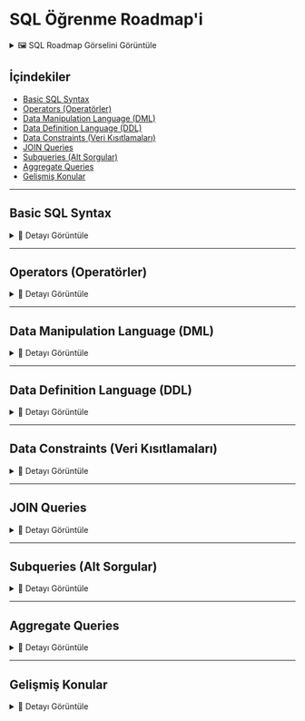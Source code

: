 # SQL Öğrenme Roadmap'i

<details>
<summary>🖼️ SQL Roadmap Görselini Görüntüle</summary>

![SQL Roadmap](./images/Ekran%20görüntüsü%202025-09-07%20002057.png)
![SQL Roadmap](./images/sql-roadmap.png)

_SQL Roadmap_

</details>

## İçindekiler

- [Basic SQL Syntax](#basic-sql-syntax)
- [Operators (Operatörler)](#operators-operatörler)
- [Data Manipulation Language (DML)](#data-manipulation-language-dml)
- [Data Definition Language (DDL)](#data-definition-language-ddl)
- [Data Constraints (Veri Kısıtlamaları)](#data-constraints-veri-kısıtlamaları)
- [JOIN Queries](#join-queries)
- [Subqueries (Alt Sorgular)](#subqueries-alt-sorgular)
- [Aggregate Queries](#aggregate-queries)
- [Gelişmiş Konular](#gelişmiş-konular)

---

## Basic SQL Syntax

<details>
<summary>📖 Detayı Görüntüle</summary>

### 1. Açıklama

Basic SQL Syntax, SQL dilinin temel yapısını ve komut yazım kurallarını kapsar. SQL komutlarının nasıl yazılacağı, noktalama işaretleri, büyük-küçük harf kullanımı gibi temel konuları içerir.

### 2. Amacı

- SQL komutlarının doğru yazımını öğrenmek
- Syntax hatalarını önlemek
- Okunabilir ve düzenli SQL kodları yazmak
- SQL standartlarına uygun kod geliştirmek

### 3. Özet

SQL komutları noktalı virgülle biter, büyük-küçük harf duyarlı değildir (best practice olarak keywords büyük yazılır), string değerler tek tırnak içinde yazılır.

### 4. Basit Açıklama

SQL'i İngilizce bir cümle gibi düşünün. Özne (SELECT), yüklem (FROM), nesne (tablolar) var. Gramer kuralları gibi SQL'in de yazım kuralları vardır.

### 5. Bu terim neden gerekli?

- Hatasız SQL yazmak için temel
- Kod standartları için gerekli
- Takım çalışmasında anlaşılabilirlik için
- Debugging süreçlerini kolaylaştırmak için

### 6. Örnek

```sql
-- Doğru SQL Syntax
SELECT ad, soyad, yas
FROM kullanicilar
WHERE yas > 18
ORDER BY ad ASC;

-- Yorum satırları
/* Bu çok satırlı
   yorum örneğidir */

-- String kullanımı
SELECT * FROM urunler WHERE kategori = 'Elektronik';

-- Case insensitive (aynı anlamda)
select * from kullanicilar;
SELECT * FROM kullanicilar;
Select * From kullanicilar;
```

### 7. Ezberleme Tekniği

**Gerçek Hayat Örneği**: SQL'i bir restoran siparişi verme süreci gibi düşünün. "Garson (SELECT), menüden (FROM) pizza (koşul) istiyorum" dersiniz. Her dilde gramer kuralları olduğu gibi SQL'de de syntax kuralları var.

**Hafıza Hilesi**:

- **SELECT** = **SEÇ** (Ne istiyorsun?)
- **FROM** = **NEREDEN** (Hangi kaynaktan?)
- **WHERE** = **NEREDE** (Hangi koşulla?)
- **;** = **NOKTA** (Cümleyi bitir)

</details>

---

## Operators (Operatörler)

<details>
<summary>📖 Detayı Görüntüle</summary>

### 1. Açıklama

SQL operatörleri, verileri karşılaştırmak, matematiksel işlemler yapmak ve mantıksal koşullar oluşturmak için kullanılan sembollerdir. Arithmetic, Comparison, Logical ve Special operatörler olmak üzere farklı kategorilerde bulunur.

### 2. Amacı

- Veri filtreleme işlemleri
- Matematiksel hesaplamalar
- Mantıksal koşul oluşturma
- String manipülasyonu

### 3. Özet

Roadmap'teki SELECT, INSERT, DELETE, UPDATE statements bu operatörlerle güçlenir. Comparison (=, >, <), Logical (AND, OR, NOT), Arithmetic (+, -, \*, /) operatörleri vardır.

### 4. Basit Açıklama

Matematik dersindeki işlemler gibi. Toplama (+), çıkarma (-), eşittir (=), büyüktür (>) sembollerini SQL'de de kullanıyorsunuz.

### 5. Bu terim neden gerekli?

- Karmaşık sorgular yazabilmek için
- Verileri filtreleyebilmek için
- Hesaplanmış sütunlar oluşturmak için
- Koşullu mantık kurmak için

### 6. PostgreSQL Operatör Öncelik Tablosu

Operatörlerin doğru sırada değerlendirilmesi için öncelik sırası önemlidir:

![PostgreSQL Operator Precedence](./images/postgresql-dba_page-0001.jpg)

Bu tablo, PostgreSQL'de operatörlerin hangi sırayla işleneceğini gösterir. Yüksek öncelikli operatörler önce hesaplanır. Parantez kullanarak bu sırayı değiştirebilirsiniz.

**Önemli Noktalar:**

- `.` (nokta) en yüksek öncelik - tablo/sütun ayırıcı
- `::` typecast operatörü
- `[ ]` array element seçimi
- Aritmetik operatörler: `*`, `/`, `%` > `+`, `-`
- Karşılaştırma operatörleri: `=`, `>`, `<`, `>=`, `<=`, `<>`
- Mantıksal operatörler: `NOT` > `AND` > `OR`

### 7. Örnek

```sql
-- Arithmetic Operators
SELECT
    urun_adi,
    fiyat,
    fiyat * 1.18 AS kdv_dahil_fiyat,
    fiyat - (fiyat * 0.10) AS indirimli_fiyat
FROM urunler;

-- Comparison Operators
SELECT * FROM calisanlar WHERE maas > 5000;
SELECT * FROM calisanlar WHERE departman = 'IT';
SELECT * FROM calisanlar WHERE yas BETWEEN 25 AND 40;

-- Logical Operators
SELECT * FROM urunler
WHERE kategori = 'Elektronik'
AND fiyat > 1000
AND stok_miktari > 0;

-- String Operators
SELECT * FROM kullanicilar WHERE ad LIKE 'Ah%';
SELECT * FROM kullanicilar WHERE email LIKE '%@gmail.com';

-- IN Operator
SELECT * FROM urunler WHERE kategori IN ('Elektronik', 'Bilgisayar', 'Telefon');

-- NULL Operators
SELECT * FROM calisanlar WHERE telefon IS NOT NULL;
SELECT * FROM calisanlar WHERE bonus IS NULL;
```

### 8. Ezberleme Tekniği

**Gerçek Hayat Örneği**: Market alışverişi yaparken karar verme süreci gibi. "Fiyatı 100 TL'den az VE markası Samsung VEYA Apple olan telefonları getir" diyorsunuz.

**Hafıza Hilesi**:

- **AND** = **VE** (her iki koşul da doğru olmalı)
- **OR** = **VEYA** (koşullardan biri doğru olmalı)
- **NOT** = **DEĞİL** (koşulun tersi)
- **LIKE** = **BENZERİ** (pattern matching)

</details>

---

## Data Manipulation Language (DML)

<details>
<summary>📖 Detayı Görüntüle</summary>

### 1. Açıklama

DML (Data Manipulation Language), veritabanındaki verileri manipüle etmek için kullanılan SQL komutlarıdır. SELECT, INSERT, UPDATE, DELETE komutlarını içerir ve roadmap'te ana DML bloğunda gösterilmiştir.

### 2. Amacı

- Veritabanından veri çekme (SELECT)
- Yeni veri ekleme (INSERT)
- Mevcut veri güncelleme (UPDATE)
- Veri silme (DELETE)

### 3. Özet

CRUD (Create, Read, Update, Delete) işlemlerinin SQL karşılığıdır. FROM, WHERE, JOINs, GROUP BY, ORDER BY, HAVING klauzülleri ile güçlendirilir.

### 4. Basit Açıklama

Bir not defteri kullanmak gibi. Yeni not yazarsınız (INSERT), notları okursunuz (SELECT), düzenlersiniz (UPDATE), silersiniz (DELETE).

### 5. Bu terim neden gerekli?

- Dinamik uygulamalar için zorunlu
- Veri yönetimi için temel
- User interactions için gerekli
- Business logic implementation için

### 6. Örnek

```sql
-- SELECT - Veri Çekme
SELECT
    k.ad,
    k.soyad,
    k.email
FROM kullanicilar k
WHERE k.aktif = true
ORDER BY k.kayit_tarihi DESC;

-- SELECT with JOINs
SELECT
    k.ad,
    COUNT(s.id) as siparis_sayisi
FROM kullanicilar k
LEFT JOIN siparisler s ON k.id = s.kullanici_id
GROUP BY k.id, k.ad
HAVING COUNT(s.id) > 0;

-- INSERT - Veri Ekleme
INSERT INTO kullanicilar (ad, soyad, email, telefon)
VALUES ('Ahmet', 'Yılmaz', 'ahmet@email.com', '5551234567');

-- Multiple INSERT
INSERT INTO urunler (ad, fiyat, kategori_id) VALUES
    ('Laptop', 15000, 1),
    ('Mouse', 50, 2),
    ('Klavye', 200, 2);

-- UPDATE - Veri Güncelleme
UPDATE kullanicilar
SET
    telefon = '5559876543',
    guncelleme_tarihi = CURRENT_TIMESTAMP
WHERE email = 'ahmet@email.com';

-- DELETE - Veri Silme
DELETE FROM kullanicilar
WHERE aktif = false
AND son_giris < '2023-01-01';

-- Conditional DELETE
DELETE FROM sepet_urunleri
WHERE sepet_id IN (
    SELECT id FROM sepetler
    WHERE olusturma_tarihi < NOW() - INTERVAL '30 days'
);
```

### 7. Ezberleme Tekniği

**Gerçek Hayat Örneği**: Bir kütüphane sistemi gibi. Kitap kataloguna bakarsınız (SELECT), yeni kitap kaydedersiniz (INSERT), kitap bilgilerini güncellersiniz (UPDATE), eski kitapları arşivden çıkarırsınız (DELETE).

**Hafıza Hilesi**:

- **SELECT** = **SEÇ** (göster bana)
- **INSERT** = **SOKMA** (yeni ekle)
- **UPDATE** = **GÜNCELLE** (var olanı değiştir)
- **DELETE** = **SİL** (kaldır)

</details>

---

## Data Definition Language (DDL)

<details>
<summary>📖 Detayı Görüntüle</summary>

### 1. Açıklama

DDL (Data Definition Language), veritabanı yapısını tanımlayan komutlardır. Roadmap'te gösterilen Create Table, Alter Table, Drop Table, Truncate Table işlemlerini kapsar.

### 2. Amacı

- Veritabanı şemasını oluşturma
- Tablo yapılarını tanımlama
- Veritabanı objelerini yönetme
- Schema değişikliklerini uygulama

### 3. Özet

CREATE, ALTER, DROP, TRUNCATE komutları ile tablolar, indeksler, constraint'ler yönetilir. Veritabanının iskeletini oluşturan komutlardır.

### 4. Basit Açıklama

Bir ev inşa etmek gibi. Temel atarsınız (CREATE), oda eklersiniz (ALTER), gereksiz bölümleri kaldırırsınız (DROP), evi boşaltırsınız (TRUNCATE).

### 5. Bu terim neden gerekli?

- Veritabanı tasarımı için temel
- Schema management için zorunlu
- Veri bütünlüğü için kritik
- System evolution için gerekli

### 6. Örnek

```sql
-- CREATE TABLE - Tablo Oluşturma
CREATE TABLE kullanicilar (
    id SERIAL PRIMARY KEY,
    ad VARCHAR(50) NOT NULL,
    soyad VARCHAR(50) NOT NULL,
    email VARCHAR(100) UNIQUE NOT NULL,
    telefon VARCHAR(15),
    dogum_tarihi DATE,
    kayit_tarihi TIMESTAMP DEFAULT CURRENT_TIMESTAMP,
    aktif BOOLEAN DEFAULT true
);

-- CREATE TABLE with Foreign Key
CREATE TABLE siparisler (
    id SERIAL PRIMARY KEY,
    kullanici_id INTEGER REFERENCES kullanicilar(id),
    siparis_tarihi TIMESTAMP DEFAULT CURRENT_TIMESTAMP,
    toplam_tutar DECIMAL(10,2) NOT NULL,
    durum VARCHAR(20) DEFAULT 'beklemede'
);

-- ALTER TABLE - Tablo Değiştirme
ALTER TABLE kullanicilar
ADD COLUMN son_giris_tarihi TIMESTAMP;

ALTER TABLE kullanicilar
ALTER COLUMN telefon SET NOT NULL;

ALTER TABLE kullanicilar
DROP COLUMN dogum_tarihi;

-- DROP TABLE - Tablo Silme
DROP TABLE IF EXISTS temp_veriler;

DROP TABLE eski_log_kayitlari CASCADE;

-- TRUNCATE TABLE - Tablo İçeriği Temizleme
TRUNCATE TABLE sepet_urunleri;

TRUNCATE TABLE log_kayitlari RESTART IDENTITY;

-- CREATE INDEX
CREATE INDEX idx_kullanici_email ON kullanicilar(email);
CREATE INDEX idx_siparis_tarih ON siparisler(siparis_tarihi);

-- CREATE SEQUENCE
CREATE SEQUENCE siparis_no_seq START 1000;
```

### 7. Ezberleme Tekniği

**Gerçek Hayat Örneği**: Bir şirket binası inşa etmek gibi. Binanın planını çizersiniz (CREATE), yeni katlar eklersiniz (ALTER), gereksiz bölümleri yıkarsınız (DROP), ofisleri boşaltırsınız (TRUNCATE).

**Hafıza Hilesi**:

- **CREATE** = **YARAT** (sıfırdan oluştur)
- **ALTER** = **DEĞİŞTİR** (var olanı modifiye et)
- **DROP** = **BIRAK** (tamamen kaldır)
- **TRUNCATE** = **KES** (içeriği temizle)

</details>

---

## Data Constraints (Veri Kısıtlamaları)

<details>
<summary>📖 Detayı Görüntüle</summary>

### 1. Açıklama

Data Constraints, veritabanına girilen verilerin belirli kuralları karşılamasını sağlayan kısıtlamalardır. Roadmap'te Primary Key, Foreign Key, Unique, NOT NULL, CHECK constraint'leri gösterilmiştir.

### 2. Amacı

- Veri bütünlüğünü sağlama
- İş kurallarını enforce etme
- Hatalı veri girişini önleme
- Referential integrity sağlama

### 3. Özet

Constraints, tablolara uygulanan kurallar olup veri kalitesini garanti eder. Primary key benzersizlik, foreign key ilişkileri korur.

### 4. Basit Açıklama

Bir apartman yönetmeliği gibi. Her dairenin numarası benzersiz olmalı (Primary Key), ziyaretçiler kayıtlı olmalı (Foreign Key), isim alanı boş bırakılamaz (NOT NULL).

### 5. Bu terim neden gerekli?

- Veri kalitesi için kritik
- İş kuralları için zorunlu
- Database integrity için
- Hata önleme için

### 6. Örnek

```sql
-- PRIMARY KEY Constraint
CREATE TABLE departmanlar (
    id SERIAL PRIMARY KEY,
    ad VARCHAR(50) NOT NULL UNIQUE,
    aciklama TEXT
);

-- FOREIGN KEY Constraint
CREATE TABLE calisanlar (
    id SERIAL PRIMARY KEY,
    ad VARCHAR(50) NOT NULL,
    soyad VARCHAR(50) NOT NULL,
    email VARCHAR(100) UNIQUE NOT NULL,
    maas DECIMAL(10,2),
    departman_id INTEGER,
    CONSTRAINT fk_departman
        FOREIGN KEY (departman_id)
        REFERENCES departmanlar(id)
        ON DELETE SET NULL
        ON UPDATE CASCADE
);

-- UNIQUE Constraint
ALTER TABLE calisanlar
ADD CONSTRAINT uk_calisan_email UNIQUE (email);

-- NOT NULL Constraint
ALTER TABLE calisanlar
ALTER COLUMN ad SET NOT NULL;

-- CHECK Constraint
ALTER TABLE calisanlar
ADD CONSTRAINT chk_maas_pozitif
CHECK (maas > 0);

ALTER TABLE calisanlar
ADD CONSTRAINT chk_email_format
CHECK (email LIKE '%@%.%');

-- Multiple Column Constraint
CREATE TABLE proje_atamalari (
    calisan_id INTEGER,
    proje_id INTEGER,
    baslangic_tarihi DATE NOT NULL,
    PRIMARY KEY (calisan_id, proje_id),
    FOREIGN KEY (calisan_id) REFERENCES calisanlar(id),
    FOREIGN KEY (proje_id) REFERENCES projeler(id)
);

-- Constraint Drop
ALTER TABLE calisanlar
DROP CONSTRAINT chk_maas_pozitif;
```

### 7. Ezberleme Tekniği

**Gerçek Hayat Örneği**: Okul kayıt sistemi gibi. Her öğrencinin numarası benzersiz (Primary Key), sınıf bilgisi mevcut sınıflardan biri olmalı (Foreign Key), ad-soyad boş olamaz (NOT NULL), yaş 18+ olmalı (CHECK).

**Hafıza Hilesi**:

- **PRIMARY KEY** = **ANA ANAHTAR** (benzersiz kimlik)
- **FOREIGN KEY** = **YABANCI ANAHTAR** (başka tabloya referans)
- **UNIQUE** = **EŞSİZ** (tekrar edemez)
- **NOT NULL** = **BOŞ OLAMAZ** (değer zorunlu)
- **CHECK** = **KONTROL** (kurala uymalı)

</details>

---

## JOIN Queries

<details>
<summary>📖 Detayı Görüntüle</summary>

### 1. Açıklama

JOIN Queries, iki veya daha fazla tabloyu birleştirerek tek bir sonuç kümesi elde etmek için kullanılır. Roadmap'te INNER JOIN, LEFT JOIN ve diğer JOIN türleri gösterilmiştir.

### 2. Amacı

- İlişkili verileri birleştirme
- Normalizasyonun faydalarını koruma
- Karmaşık raporlar oluşturma
- İlişkisel veritabanı avantajları

### 3. Özet

INNER JOIN ortak kayıtları, LEFT JOIN sol tablodaki tüm kayıtları getirir. JOIN türleri farklı senaryolarda kullanılır.

### 4. Basit Açıklama

İki farklı dosyayı ortak bir bilgiye göre birleştirmek gibi. Müşteri listesi ve sipariş listesini müşteri ID'sine göre eşleştiriyorsunuz.

### 5. Bu terim neden gerekli?

- İlişkisel veritabanı için temel
- Veri normalizasyonu için
- Comprehensive reporting için
- Data analysis için

### 6. Örnek

```sql
-- INNER JOIN - Ortak kayıtlar
SELECT
    k.ad,
    k.soyad,
    s.siparis_tarihi,
    s.toplam_tutar
FROM kullanicilar k
INNER JOIN siparisler s ON k.id = s.kullanici_id
WHERE s.siparis_tarihi >= '2023-01-01';

-- LEFT JOIN - Sol tablodaki tüm kayıtlar
SELECT
    k.ad,
    k.soyad,
    COUNT(s.id) as siparis_sayisi,
    COALESCE(SUM(s.toplam_tutar), 0) as toplam_harcama
FROM kullanicilar k
LEFT JOIN siparisler s ON k.id = s.kullanici_id
GROUP BY k.id, k.ad, k.soyad
ORDER BY toplam_harcama DESC;

-- RIGHT JOIN - Sağ tablodaki tüm kayıtlar
SELECT
    k.ad,
    s.siparis_tarihi,
    s.toplam_tutar
FROM kullanicilar k
RIGHT JOIN siparisler s ON k.id = s.kullanici_id;

-- FULL OUTER JOIN - Her iki tablodaki tüm kayıtlar
SELECT
    k.ad,
    s.siparis_tarihi
FROM kullanicilar k
FULL OUTER JOIN siparisler s ON k.id = s.kullanici_id;

-- SELF JOIN - Aynı tabloyu kendisiyle join
SELECT
    c1.ad as calisan,
    c2.ad as yonetici
FROM calisanlar c1
LEFT JOIN calisanlar c2 ON c1.yonetici_id = c2.id;

-- Multiple JOINs
SELECT
    k.ad,
    s.siparis_tarihi,
    u.urun_adi,
    sd.miktar,
    u.fiyat
FROM kullanicilar k
JOIN siparisler s ON k.id = s.kullanici_id
JOIN siparis_detaylari sd ON s.id = sd.siparis_id
JOIN urunler u ON sd.urun_id = u.id
WHERE s.siparis_tarihi >= '2023-01-01';
```

### 7. Ezberleme Tekniği

**Gerçek Hayat Örneği**: Düğün organizasyonu gibi. Davetiye listesi ve masa planını misafir ID'sine göre birleştiriyorsunuz. Inner join: hem davetiyesi hem masası olan, Left join: davetiyesi olan herkes (masası olmasa da).

**Hafıza Hilesi**:

- **INNER JOIN** = **İÇ KAVŞAK** (ortaklar)
- **LEFT JOIN** = **SOL TAM** (soldaki herkes)
- **RIGHT JOIN** = **SAĞ TAM** (sağdaki herkes)
- **FULL OUTER JOIN** = **HERKES** (her iki taraf)

</details>

---

## Subqueries (Alt Sorgular)

<details>
<summary>📖 Detayı Görüntüle</summary>

### 1. Açıklama

Subqueries, bir SQL sorgusunun içinde yer alan başka bir SQL sorgusudur. Roadmap'te Nested Subqueries ve Correlated Subqueries olarak ikiye ayrılmıştır.

### 2. Amacı

- Karmaşık filtreleme
- Dinamik koşullar oluşturma
- Çok aşamalı veri analizi
- Temporary result sets

### 3. Özet

WHERE, SELECT, FROM klauzüllerinde kullanılabilir. Nested (bağımsız) ve Correlated (bağımlı) olmak üzere iki türü vardır.

### 4. Basit Açıklama

Matruşka bebek gibi içiçe sorular. "Ortalamadan yüksek maaş alanları bul" derken, önce ortalamayı hesaplıyor, sonra onunla karşılaştırıyor.

### 5. Bu terim neden gerekli?

- Karmaşık business logic için
- Multi-step analysis için
- Dynamic filtering için
- Advanced SQL için

### 6. Örnek

```sql
-- Nested Subquery (WHERE'de)
SELECT ad, maas
FROM calisanlar
WHERE maas > (
    SELECT AVG(maas)
    FROM calisanlar
);

-- Subquery with IN
SELECT ad, soyad
FROM kullanicilar
WHERE id IN (
    SELECT DISTINCT kullanici_id
    FROM siparisler
    WHERE siparis_tarihi >= '2023-01-01'
);

-- Subquery with EXISTS
SELECT k.ad, k.email
FROM kullanicilar k
WHERE EXISTS (
    SELECT 1
    FROM siparisler s
    WHERE s.kullanici_id = k.id
    AND s.toplam_tutar > 1000
);

-- Correlated Subquery
SELECT
    c1.ad,
    c1.maas,
    c1.departman_id
FROM calisanlar c1
WHERE c1.maas > (
    SELECT AVG(c2.maas)
    FROM calisanlar c2
    WHERE c2.departman_id = c1.departman_id
);

-- Subquery in SELECT
SELECT
    k.ad,
    k.email,
    (SELECT COUNT(*)
     FROM siparisler s
     WHERE s.kullanici_id = k.id) as siparis_sayisi
FROM kullanicilar k;

-- Subquery in FROM (Derived Table)
SELECT
    dept_adi,
    ortalama_maas
FROM (
    SELECT
        d.ad as dept_adi,
        AVG(c.maas) as ortalama_maas
    FROM calisanlar c
    JOIN departmanlar d ON c.departman_id = d.id
    GROUP BY d.id, d.ad
) as dept_stats
WHERE ortalama_maas > 7000;
```

### 7. Ezberleme Tekniği

**Gerçek Hayat Örneği**: Bir sınıfta "sınıf ortalamasından yüksek not alan öğrencileri bul" demek gibi. Önce sınıf ortalamasını hesaplıyorsunuz (inner query), sonra o değerden yüksek olanları buluyorsunuz (outer query).

**Hafıza Hilesi**:

- **NESTED** = **YUVALANMIŞ** (bağımsız çalışır)
- **CORRELATED** = **İLİŞKİLİ** (dış sorguya bağımlı)
- **EXISTS** = **VAR MI?** (böyle kayıt var mı kontrol et)
- **IN** = **İÇİNDE Mİ?** (bu listede var mı?)

</details>

---

## Aggregate Queries

<details>
<summary>📖 Detayı Görüntüle</summary>

### 1. Açıklama

Aggregate Queries, birden fazla satırdaki verileri tek bir değere dönüştüren fonksiyonları kullanır. Roadmap'te SUM, COUNT, AVG, MIN, MAX fonksiyonları ve GROUP BY, HAVING klauzülleri gösterilmiştir.

### 2. Amacı

- Veri özetleme ve analiz
- İstatistiksel hesaplamalar
- Raporlama için toplam değerler
- Business intelligence

### 3. Özet

GROUP BY ile veriler gruplandırılır, HAVING ile gruplar filtrelenir. COUNT, SUM, AVG, MIN, MAX gibi aggregate functions kullanılır.

### 4. Basit Açıklama

Bir sınıftaki öğrencilerin notlarını özetlemek gibi. Kaç öğrenci var (COUNT), ortalama not (AVG), en yüksek not (MAX), toplam puan (SUM).

### 5. Bu terim neden gerekli?

- Business analytics için temel
- Reporting için zorunlu
- KPI calculations için
- Data summarization için

### 6. Örnek

```sql
-- Temel Aggregate Functions
SELECT
    COUNT(*) as toplam_calisan,
    AVG(maas) as ortalama_maas,
    MIN(maas) as en_dusuk_maas,
    MAX(maas) as en_yuksek_maas,
    SUM(maas) as toplam_maas_gideri
FROM calisanlar;

-- GROUP BY ile gruplama
SELECT
    departman_id,
    COUNT(*) as calisan_sayisi,
    AVG(maas) as ortalama_maas,
    MAX(maas) as en_yuksek_maas
FROM calisanlar
GROUP BY departman_id
ORDER BY ortalama_maas DESC;

-- HAVING ile grup filtreleme
SELECT
    departman_id,
    COUNT(*) as calisan_sayisi,
    AVG(maas) as ortalama_maas
FROM calisanlar
GROUP BY departman_id
HAVING COUNT(*) > 5
AND AVG(maas) > 6000;

-- Multiple grouping columns
SELECT
    departman_id,
    pozisyon,
    COUNT(*) as kisi_sayisi,
    AVG(maas) as ortalama_maas
FROM calisanlar
GROUP BY departman_id, pozisyon
ORDER BY departman_id, ortalama_maas DESC;

-- Aggregate with JOIN
SELECT
    d.ad as departman_adi,
    COUNT(c.id) as calisan_sayisi,
    COALESCE(AVG(c.maas), 0) as ortalama_maas,
    COALESCE(SUM(c.maas), 0) as toplam_maas_gideri
FROM departmanlar d
LEFT JOIN calisanlar c ON d.id = c.departman_id
GROUP BY d.id, d.ad
ORDER BY calisan_sayisi DESC;

-- Date-based aggregation
SELECT
    DATE_TRUNC('month', siparis_tarihi) as ay,
    COUNT(*) as siparis_sayisi,
    SUM(toplam_tutar) as aylik_ciro,
    AVG(toplam_tutar) as ortalama_siparis_tutari
FROM siparisler
WHERE siparis_tarihi >= '2023-01-01'
GROUP BY DATE_TRUNC('month', siparis_tarihi)
ORDER BY ay;

-- Conditional aggregation
SELECT
    departman_id,
    COUNT(*) as toplam_calisan,
    COUNT(CASE WHEN maas > 8000 THEN 1 END) as yuksek_maasli,
    COUNT(CASE WHEN maas <= 8000 THEN 1 END) as normal_maasli,
    AVG(CASE WHEN pozisyon = 'Senior' THEN maas END) as senior_ortalama_maas
FROM calisanlar
GROUP BY departman_id;
```

### 7. Ezberleme Tekniği

**Gerçek Hayat Örneği**: Bir mağaza müdürü günlük rapor hazırlıyor. Kaç müşteri geldi (COUNT), ortalama alışveriş tutarı (AVG), en büyük alışveriş (MAX), günlük toplam satış (SUM).

**Hafıza Hilesi**:

- **COUNT** = **SAY** (kaç tane?)
- **SUM** = **TOPLA** (hepsini topla)
- **AVG** = **AVERAGE** (ortalama)
- **GROUP BY** = **GRUPLA** (kategorilere ayır)
- **HAVING** = **GRUP KOŞULU** (gruplar için WHERE)

</details>

---

## Gelişmiş Konular

<details>
<summary>📖 Detayı Görüntüle</summary>

### 1. Açıklama

SQL'in ileri düzey konularını kapsar: Window Functions, CTEs (Common Table Expressions), Views, Stored Procedures, Triggers, Indexes ve Performance Optimization.

### 2. Amacı

- Karmaşık analitik sorgular yazma
- Code reusability sağlama
- Performance optimization
- Advanced database features

### 3. Özet

Bu konular SQL'de uzmanlaşmak isteyen geliştiriciler için kritiktir. Enterprise uygulamalarda sıkça kullanılır.

### 4. Basit Açıklama

Temel SQL'i öğrendikten sonra, profesyonel projelerde kullanılan gelişmiş araçları öğrenmek gibi. Temel hesap makinasından bilimsel hesap makinasına geçmek.

### 5. Bu terim neden gerekli?

- Senior developer olmak için
- Complex business requirements için
- Performance critical applications için
- Enterprise solutions için

### 6. Örnek

```sql
-- Window Functions
SELECT
    ad,
    departman_id,
    maas,
    AVG(maas) OVER (PARTITION BY departman_id) as dept_ortalama,
    ROW_NUMBER() OVER (PARTITION BY departman_id ORDER BY maas DESC) as dept_siralama,
    RANK() OVER (ORDER BY maas DESC) as genel_siralama
FROM calisanlar;

-- Common Table Expression (CTE)
WITH departman_istatistikleri AS (
    SELECT
        departman_id,
        COUNT(*) as calisan_sayisi,
        AVG(maas) as ortalama_maas
    FROM calisanlar
    GROUP BY departman_id
),
yuksek_performansli_deptler AS (
    SELECT departman_id
    FROM departman_istatistikleri
    WHERE calisan_sayisi > 10 AND ortalama_maas > 7000
)
SELECT
    c.ad,
    c.soyad,
    c.maas,
    d.ad as departman_adi
FROM calisanlar c
JOIN departmanlar d ON c.departman_id = d.id
WHERE c.departman_id IN (SELECT departman_id FROM yuksek_performansli_deptler);

-- Recursive CTE (Hierarşik data)
WITH RECURSIVE org_chart AS (
    -- Base case: Top level managers
    SELECT id, ad, yonetici_id, 1 as level
    FROM calisanlar
    WHERE yonetici_id IS NULL

    UNION ALL

    -- Recursive case
    SELECT c.id, c.ad, c.yonetici_id, oc.level + 1
    FROM calisanlar c
    JOIN org_chart oc ON c.yonetici_id = oc.id
)
SELECT * FROM org_chart ORDER BY level, ad;

-- View oluşturma
CREATE VIEW aktif_calisan_ozeti AS
SELECT
    c.id,
    c.ad,
    c.soyad,
    d.ad as departman,
    c.maas,
    c.baslangic_tarihi
FROM calisanlar c
JOIN departmanlar d ON c.departman_id = d.id
WHERE c.aktif = true;

-- View kullanımı
SELECT * FROM aktif_calisan_ozeti
WHERE departman = 'IT'
ORDER BY maas DESC;

-- Index oluşturma
CREATE INDEX idx_calisan_departman ON calisanlar(departman_id);
CREATE INDEX idx_siparis_tarih_kullanici ON siparisler(siparis_tarihi, kullanici_id);

-- Composite index
CREATE INDEX idx_calisan_dept_maas ON calisanlar(departman_id, maas DESC);

-- Partial index
CREATE INDEX idx_aktif_calisanlar ON calisanlar(ad, soyad) WHERE aktif = true;
```

### 7. Ezberleme Tekniği

**Gerçek Hayat Örneği**: Temel araba kullanmayı öğrendikten sonra, park sensörü, navigasyon, cruise control gibi gelişmiş özellikleri öğrenmek. Aynı araç ama çok daha güçlü kullanım.

**Hafıza Hilesi**:

- **WINDOW FUNCTION** = **PENCERE FONKSİYONU** (pencereden bakarak hesapla)
- **CTE** = **COMMON TABLE EXPRESSION** (ortak tablo ifadesi, geçici sonuç)
- **VIEW** = **GÖRÜNÜM** (sanal tablo)
- **INDEX** = **DİZİN** (hızlı erişim için işaretçi)

</details>
